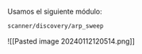 Usamos el siguiente módulo:
```bash
scanner/discovery/arp_sweep
```
![[Pasted image 20240112120514.png]]
